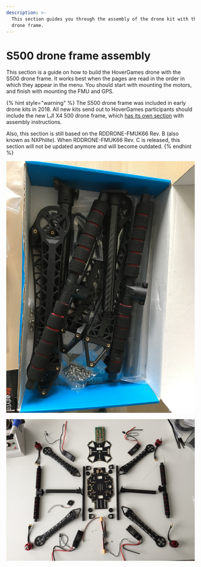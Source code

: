 ```yaml
---
description: >-
  This section guides you through the assembly of the drone kit with the S500
  drone frame.
---
```


# S500 drone frame assembly

This section is a guide on how to build the HoverGames drone with the S500 drone frame. It works best when the pages are read in the order in which they appear in the menu. You should start with mounting the motors, and finish with mounting the FMU and GPS.

{% hint style="warning" %}
The S500 drone frame was included in early drone kits in 2018. All new kits send out to HoverGames participants should include the new LJI X4 500 drone frame, which [has its own section](../../userguide/assembly/) with assembly instructions.

Also, this section is still based on the RDDRONE-FMUK66 Rev. B \(also known as NXPhlite\). When RDDRONE-FMUK66 Rev. C is released, this section will not be updated anymore and will become outdated.
{% endhint %}

![S500 drone frame in its own box.](../../.gitbook/assets/s500framebox.jpg)

![Parts of the S500 drone frame, and other components included in the drone kit.](../../.gitbook/assets/s500framecomponents.jpg)

